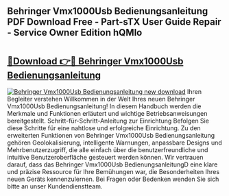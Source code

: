 ## Behringer Vmx1000Usb Bedienungsanleitung PDF Download Free - Part-sTX User Guide Repair - Service Owner Edition hQMlo

# <h2><a href="http://df5vlgr.blite.top/?on=Behringer+Vmx1000Usb+Bedienungsanleitung">🔗Download 👉🔴 Behringer Vmx1000Usb Bedienungsanleitung</a></h2>

[![Behringer Vmx1000Usb Bedienungsanleitung new download](https://i.imgur.com/lujVjoI.png)](http://df5vlgr.blite.top/?on=Behringer+Vmx1000Usb+Bedienungsanleitung)
Ihren Begleiter verstehen Willkommen in der Welt Ihres neuen Behringer Vmx1000Usb Bedienungsanleitung! In diesem Handbuch werden die Merkmale und Funktionen erläutert und wichtige Betriebsanweisungen bereitgestellt. Schritt-für-Schritt-Anleitung zur Einrichtung Befolgen Sie diese Schritte für eine nahtlose und erfolgreiche Einrichtung. Zu den erweiterten Funktionen von Behringer Vmx1000Usb Bedienungsanleitung gehören Geolokalisierung, intelligente Warnungen, anpassbare Designs und Mehrbenutzerzugriff, die alle einfach über die benutzerfreundliche und intuitive Benutzeroberfläche gesteuert werden können. Wir vertrauen darauf, dass das Behringer Vmx1000Usb BedienungsanleitungD eine klare und präzise Ressource für Ihre Bemühungen war, die Besonderheiten Ihres neuen Geräts kennenzulernen. Bei Fragen oder Bedenken wenden Sie sich bitte an unser Kundendienstteam.
